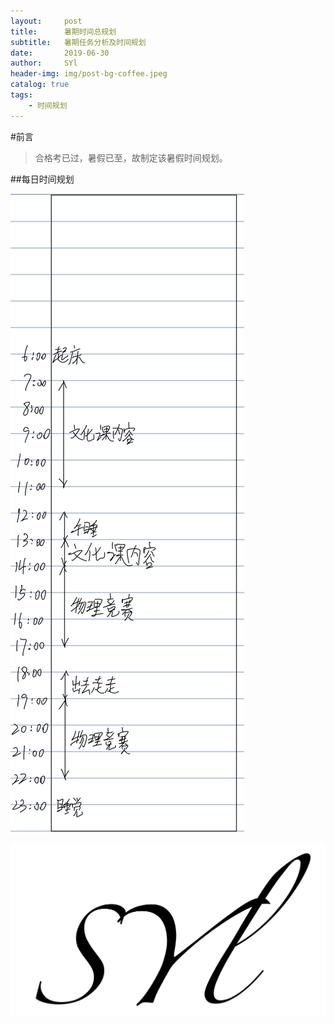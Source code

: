 ```yaml
---
layout:     post
title:      暑期时间总规划
subtitle:   暑期任务分析及时间规划
date:       2019-06-30
author:     SYl
header-img: img/post-bg-coffee.jpeg
catalog: true
tags:
    - 时间规划
--- 
```


#前言

>合格考已过，暑假已至，故制定该暑假时间规划。

##每日时间规划

![](/img/sv_daily.jpg)

![](/img/signature.jpg)
